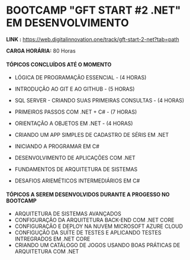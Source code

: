 # BOOTCAMP "GFT START #2 .NET" EM DESENVOLVIMENTO

**LINK :** https://web.digitalinnovation.one/track/gft-start-2-net?tab=path

**CARGA HORÁRIA:** 80 Horas



#### TÓPICOS CONCLUÍDOS ATÉ O MOMENTO

- LÓGICA DE PROGRAMAÇÃO ESSENCIAL - (4 HORAS)
- INTRODUÇÃO AO GIT E AO GITHUB - (5 HORAS)
- SQL SERVER - CRIANDO SUAS PRIMEIRAS CONSULTAS - (4 HORAS)
- PRIMEIROS PASSOS COM .NET + C# - (7 HORAS)
- ORIENTAÇÃO A OBJETOS EM .NET - (4 HORAS)
- CRIANDO UM APP SIMPLES DE CADASTRO DE SÉRIS EM .NET
- INICIANDO A PROGRAMAR EM C#
- DESENVOLVIMENTO DE APLICAÇÕES COM .NET

- FUNDAMENTOS DE ARQUITETURA DE SISTEMAS

- DESAFIOS ARIEMÉTICOS INTERMEDIÁRIOS EM C#

  

#### TÓPICOS A SEREM DESENVOLVIDOS DURANTE A PROGESSO NO BOOTCAMP

- ARQUITETURA DE SISTEMAS AVANÇADOS
- CONFIGURAÇÃO DA ARQUITETURA BACK-END COM .NET CORE
- CONFIGURAÇÃO E DEPLOY NA NUVEM MICROSOFT AZURE CLOUD
- CONFIGUÇÃO DA SUÍTE DE TESTES E APLICANDO TESTES INTREGRADOS EM .NET CORE
- CRIANDO UM CATÁLOGO DE JOGOS USANDO BOAS PRÁTICAS DE ARQUITETURA COM .NET